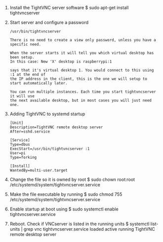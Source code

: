 
 1. Install the TightVNC server software
		$ sudo apt-get install tightvncserver
 2. Start server and configure a password

		/usr/bin/tightvncserver

		There is no need to create a view only password, unless you have a specific need.

		When the server starts it will tell you which virtual desktop has been setup. 
		In this case: New 'X' desktop is raspberrypi:1

		says that it's virtual desktop 1. You would connect to this using :1 at the end of
		the IP address in the client, this is the one we will setup to start automatically later.

		You can run multiple instances. Each time you start tightvncserver it will use
		the next available desktop, but in most cases you will just need one.

 3. Adding TightVNC to systemd startup

		[Unit]
		Description=TightVNC remote desktop server
		After=sshd.service

		[Service]
		Type=dbus
		ExecStart=/usr/bin/tightvncserver :1
		User=pi
		Type=forking

		[Install]
		WantedBy=multi-user.target

 4. Change the file so it is owned by root
		$ sudo chown root:root /etc/systemd/system/tightvncserver.service
 5. Make the file executable by running
		$ sudo chmod 755 /etc/systemd/system/tightvncserver.service
 6. Enable startup at boot using
		$ sudo systemctl enable tightvncserver.service
 7. Reboot. Check if VNCserver is listed in the running units
		$ systemctl list-units | grep vnc
		   tightvncserver.service     loaded active running   TightVNC remote desktop server

